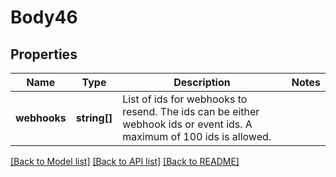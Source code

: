 # Body46

## Properties
Name | Type | Description | Notes
------------ | ------------- | ------------- | -------------
**webhooks** | **string[]** | List of ids for webhooks to resend. The ids can be either webhook ids or event ids. A maximum of 100 ids is allowed. | 

[[Back to Model list]](../README.md#documentation-for-models) [[Back to API list]](../README.md#documentation-for-api-endpoints) [[Back to README]](../README.md)


